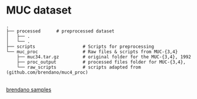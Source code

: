 # MUC dataset

    .
    ├── processed      # preprocessed dataset
    │   ├── .          
    │   └── .           
    ├── scripts                  # Scripts for preprocessing
    └── muc_proc                 # Raw files & scripts from MUC-{3,4}
        ├── muc34.tar.gz		 # original folder for the MUC-{3,4}, 1992
        ├── proc_output			 # processed files folder for MUC-{3,4}, 
        └── raw_scripts			 # scripts adapted from (github.com/brendano/muc4_proc)


​        
[brendano samples](http://brenocon.com/muc4_proc/samp200.html)

